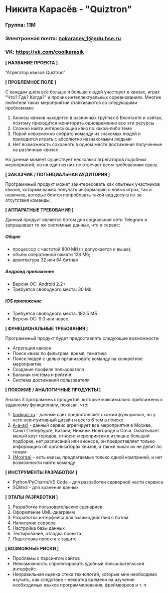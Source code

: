 # Никита Карасёв - "Quiztron"

### Группа: 11М
### Электронная почта: nokarasev_1@edu.hse.ru
### VK: https://vk.com/coolkarasik


**[ НАЗВАНИЕ ПРОЕКТА ]**

“Агрегатор квизов Quiztron”

**[ ПРОБЛЕМНОЕ ПОЛЕ ]**

С каждым днём всё больше и больше людей участвует в квизах, играх "Что? Где? Когда?" и прочих интеллектуальных соревнованиях. Многие любители таких мероприятий сталкиваются со следующими проблемами:
1) Анонсы квизов находятся в различных группах в Вконтакте и сайтах, поэтому приходится мониторить одновременно все эти ресурсы
2) Сложно найти интересующий квиз по какой-либо теме
3) Порой невозможно собрать команду из знакомых людей и приходится играть с абсолютно незнакомыми людьми
4) Нет возможность сохранять в одном месте достижения полученные на различных квизах 

На данный момент существует несколько агрегаторов подобных мероприятий, но ни один из них не отвечает всем требованиям сразу.

**[ ЗАКАЗЧИК / ПОТЕНЦИАЛЬНАЯ АУДИТОРИЯ ]**

Программный продукт может заинтересовать как опытных участников квизов, которым важно получать информацию о новых играх, так и новичков, которые боятся попробовать такой вид досуга из-за отсутствия команды.

**[ АППАРАТНЫЕ ТРЕБОВАНИЯ ]** 

Данный продукт является ботом для социальной сети Telegram и запрашивает те же системные данные, что и сервис:
##### Общие 
* процессор с частотой 800 MHz ( допускается и выше);
* объем оперативной памяти 128 Мб;
* архитектура 32 или 64 битная
##### Андроид приложение
* Версия ОС: Android 2.2+
* Требуется свободного места: 30 Mb
##### IOS приложение
* Требуется свободного места: 182,5 МБ
* Версия ОС: 9.0 или новее.

**[ ФУНКЦИОНАЛЬНЫЕ ТРЕБОВАНИЯ ]**

Программный продукт будет предоставлять следующие возможности:
* Агрегация квизов
* Поиск квиза по фильтрам: время, тематика
* Поиск людей с целью организовать команду на конкретное мероприятие
* Создание профиля пользователя
* Бальная система и рейтинг
* Система достижений пользователя


**[ ПОХОЖИЕ / АНАЛОГИЧНЫЕ ПРОДУКТЫ ]**

Анализ 3 программных продуктов, которые максимально приближены к заданному функционалу, показал, что:

1. [findquiz.ru](https://findquiz.ru/?utm_source=google&utm_medium=cpc&utm_campaign=cid%7C1997058947%7Csearch&utm_content=gid%7C70699641345%7Caid%7C390406047527%7Cplacement%7C&utm_term=квиз%2Bмосква&gclid=CjwKCAjwgb6IBhAREiwAgMYKRsa56WbAxTgPYzJ35M4m-C8Jhf5iuKzLl6b0sGaxNehUFPqqyX1-eBoC_hkQAvD_BwE) - данный сайт предоставляет схожий функционал, но у него неинтуитивный дизайн и всего 6 тем в поиске
2. [А-а-ах!](https://a-a-ah.ru/city/moscow/active/quests/quiz) - данный сервис агрегирует все мероприятия в Москве, Санкт-Петербурге, Казани, Нижнем Новгороде и Сочи. Охватывает малый круг городов, относит мероприятия к излишне большой подборке, нет расписаний или анонсов, он предоставляет только информацию об организаторах квизов, а также никак их не делит по темам
3. [(Мозгва)](https://mozgva.com) - есть квизы, предлагаемые только одной компанией, и нет возможности найти команду

**[ ИНСТРУМЕНТЫ РАЗРАБОТКИ ]**

*	Python/PyCharm/VS Code - для разработки серверной части сервиса
*	SQlite3 - для хранения данных

**[ ЭТАПЫ РАЗРАБОТКИ ]**

1. Разработка пользовательских сценариев
2. Оформление UML-диаграмм
3. Разработка интерфейса для взаимодействия с ботом
4. Написание сервера 
5. Настройка базы данных
6. Тестирование, отладка проекта
7. Подготовка проекта к защите 


**[ ВОЗМОЖНЫЕ РИСКИ ]**

* Проблемы с парсингом сайтов
* Невозможность спроектировать удобный пользовательский интерфейс
* Неправильная оценка стека технологий, которые мне необходимо изучить, как следствие – нехватка времени на изучение необходимых языков программирования, фреймворков и т. п.
